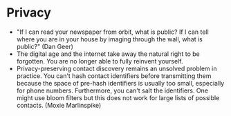 # Privacy

 * "If I can read your newspaper from orbit, what is public? If I can tell where you are in your house by imaging through the wall, what is public?" (Dan Geer)
 * The digital age and the internet take away the natural right to be forgotten. You are no longer able to fully reinvent yourself.
 * Privacy-preserving contact discovery remains an unsolved problem in practice. You can't hash contact identifiers before transmitting them because the space of pre-hash identifiers is usually too small, especially for phone numbers. Furthermore, you can't salt the identifiers. One might use bloom filters but this does not work for large lists of possible contacts. (Moxie Marlinspike)
